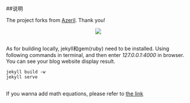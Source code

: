 ##说明

The project forks from [Azeril](http://azeril.me/). Thank you!

<center>
    <p><img src="http://img.aoji.cn/2016/1012/WfyYOJe2jy9t.png" align="center"></p>
</center>

##

As for building locally, jekyll和gem(ruby) need to be installed. Using following commands in terminal, and then enter *127.0.0.1:4000* in browser.  
You can see your blog website display result.

```
jekyll build -w
jekyll serve
```

##

If you wanna add math equations, please refer to [the link](http://gastonsanchez.com/visually-enforced/opinion/2014/02/16/Mathjax-with-jekyll/)

